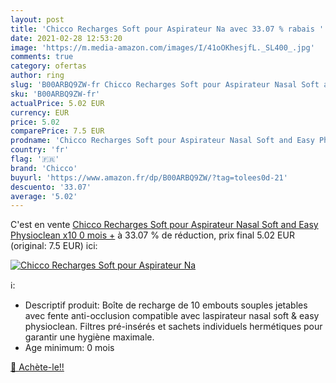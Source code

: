 ```yaml
---
layout: post
title: 'Chicco Recharges Soft pour Aspirateur Na avec 33.07 % rabais '
date: 2021-02-28 12:53:20
image: 'https://m.media-amazon.com/images/I/41oOKhesjfL._SL400_.jpg'
comments: true
category: ofertas
author: ring
slug: 'B00ARBQ9ZW-fr Chicco Recharges Soft pour Aspirateur Nasal Soft and Easy...'
sku: 'B00ARBQ9ZW-fr'
actualPrice: 5.02 EUR
currency: EUR
price: 5.02
comparePrice: 7.5 EUR
prodname: 'Chicco Recharges Soft pour Aspirateur Nasal Soft and Easy Physioclean x10  0 mois +'
country: 'fr'
flag: '🇫🇷'
brand: 'Chicco'
buyurl: 'https://www.amazon.fr/dp/B00ARBQ9ZW/?tag=tolees0d-21'
descuento: '33.07'
average: '5.02'
---
```


C'est en vente [Chicco Recharges Soft pour Aspirateur Nasal Soft and Easy Physioclean x10  0 mois +](https://www.amazon.fr/dp/B00ARBQ9ZW/?tag=tolees0d-21)  à  33.07 % de réduction, prix final  5.02 EUR (original: 7.5 EUR) ici:

[![Chicco Recharges Soft pour Aspirateur Na](https://m.media-amazon.com/images/I/41oOKhesjfL._SL400_.jpg)](https://www.amazon.fr/dp/B00ARBQ9ZW/?tag=tolees0d-21)

ℹ️:

- Descriptif produit: Boîte de recharge de 10 embouts souples jetables avec fente anti-occlusion compatible avec laspirateur nasal soft & easy physioclean. Filtres pré-insérés et sachets individuels hermétiques pour garantir une hygiène maximale.
- Age minimum: 0 mois

[🛒 Achète-le!!](https://www.amazon.fr/dp/B00ARBQ9ZW/?tag=tolees0d-21)
